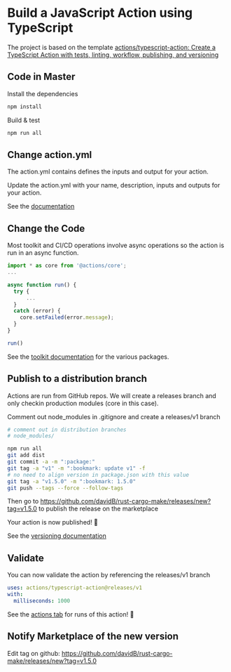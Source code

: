 # Build a JavaScript Action using TypeScript

The project is based on the template [actions/typescript-action: Create a TypeScript Action with tests, linting, workflow, publishing, and versioning](https://github.com/actions/typescript-action)

## Code in Master

Install the dependencies  

```bash
npm install
```

Build & test

```bash
npm run all
```

## Change action.yml

The action.yml contains defines the inputs and output for your action.

Update the action.yml with your name, description, inputs and outputs for your action.

See the [documentation](https://help.github.com/en/articles/metadata-syntax-for-github-actions)

## Change the Code

Most toolkit and CI/CD operations involve async operations so the action is run in an async function.

```javascript
import * as core from '@actions/core';
...

async function run() {
  try {
      ...
  }
  catch (error) {
    core.setFailed(error.message);
  }
}

run()
```

See the [toolkit documentation](https://github.com/actions/toolkit/blob/master/README.md#packages) for the various packages.

## Publish to a distribution branch

Actions are run from GitHub repos.  We will create a releases branch and only checkin production modules (core in this case).

Comment out node_modules in .gitignore and create a releases/v1 branch

```bash
# comment out in distribution branches
# node_modules/
```

```bash
npm run all
git add dist
git commit -a -m ":package:"
git tag -a "v1" -m ":bookmark: update v1" -f
# no need to align version in package.json with this value
git tag -a "v1.5.0" -m ":bookmark: 1.5.0"
git push --tags --force --follow-tags
```

Then go to <https://github.com/davidB/rust-cargo-make/releases/new?tag=v1.5.0> to publish the release on the marketplace

Your action is now published! :rocket:

See the [versioning documentation](https://github.com/actions/toolkit/blob/master/docs/action-versioning.md)

## Validate

You can now validate the action by referencing the releases/v1 branch

```yaml
uses: actions/typescript-action@releases/v1
with:
  milliseconds: 1000
```

See the [actions tab](https://github.com/actions/javascript-action/actions) for runs of this action! :rocket:

## Notify Marketplace of the new version

Edit tag on github:
<https://github.com/davidB/rust-cargo-make/releases/new?tag=v1.5.0>

